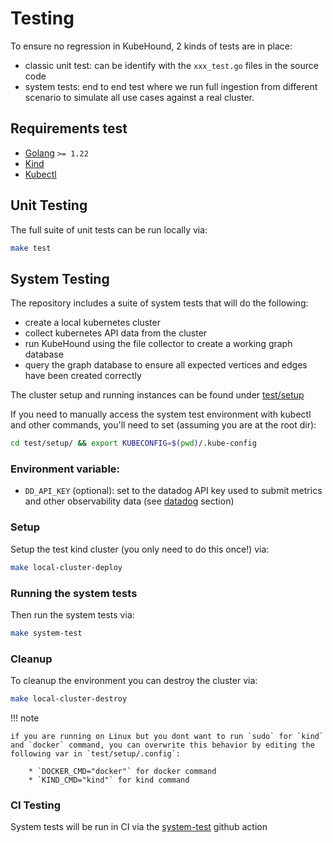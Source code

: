 # Testing

To ensure no regression in KubeHound, 2 kinds of tests are in place:

- classic unit test: can be identify with the `xxx_test.go` files in the source code
- system tests: end to end test where we run full ingestion from different scenario to simulate all use cases against a real cluster.

## Requirements test

- [Golang](https://go.dev/doc/install) `>= 1.22`
- [Kind](https://kind.sigs.k8s.io/docs/user/quick-start/#installing-with-a-package-manager)
- [Kubectl](https://kubernetes.io/docs/tasks/tools/)

## Unit Testing

The full suite of unit tests can be run locally via:

```bash
make test
```

## System Testing

The repository includes a suite of system tests that will do the following:

- create a local kubernetes cluster
- collect kubernetes API data from the cluster
- run KubeHound using the file collector to create a working graph database
- query the graph database to ensure all expected vertices and edges have been created correctly

The cluster setup and running instances can be found under [test/setup](./test/setup/)

If you need to manually access the system test environment with kubectl and other commands, you'll need to set (assuming you are at the root dir):

```bash
cd test/setup/ && export KUBECONFIG=$(pwd)/.kube-config
```

### Environment variable:

- `DD_API_KEY` (optional): set to the datadog API key used to submit metrics and other observability data (see [datadog](https://kubehound.io/dev-guide/datadog/) section)

### Setup

Setup the test kind cluster (you only need to do this once!) via:

```bash
make local-cluster-deploy
```

### Running the system tests

Then run the system tests via:

```bash
make system-test
```

### Cleanup

To cleanup the environment you can destroy the cluster via:

```bash
make local-cluster-destroy
```

!!! note

    if you are running on Linux but you dont want to run `sudo` for `kind` and `docker` command, you can overwrite this behavior by editing the following var in `test/setup/.config`:

        * `DOCKER_CMD="docker"` for docker command
        * `KIND_CMD="kind"` for kind command

### CI Testing

System tests will be run in CI via the [system-test](https://github.com/DataDog/KubeHound/blob/main/.github/workflows/system-test.yml) github action
